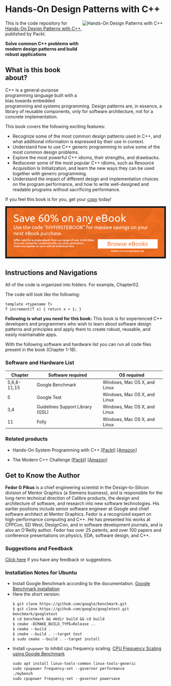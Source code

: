 # Hands-On Design Patterns with C++

<a href="https://www.packtpub.com/application-development/hands-design-patterns-c?utm_source=github&utm_medium=repository&utm_campaign=9781788832564 "><img src="https://d255esdrn735hr.cloudfront.net/sites/default/files/imagecache/ppv4_main_book_cover/B09734_NEW.png" alt="Hands-On Design Patterns with C++" height="256px" align="right"></a>

This is the code repository for [Hands-On Design Patterns with C++](https://www.packtpub.com/application-development/hands-design-patterns-c?utm_source=github&utm_medium=repository&utm_campaign=9781788832564 ), published by Packt.

**Solve common C++ problems with modern design patterns and build robust applications**

## What is this book about?
C++ is a general-purpose programming language built with a bias towards embedded programming and systems programming. Design patterns are, in essence, a library of reusable components, only for software architecture, not for a concrete implementation.

This book covers the following exciting features:
* Recognize some of the most common design patterns used in C++, and what additional information is expressed by their use in context. 
* Understand how to use C++ generic programming to solve some of the most common design problems. 
* Explore the most powerful C++ idioms, their strengths, and drawbacks. 
* Rediscover some of the most popular C++ idioms, such as Resource Acquisition Is Initialization, and learn the new ways they can be used together with generic programming. 
* Understand the impact of different design and implementation choices on the program performance, and how to write well-designed and readable programs without sacrificing performance. 

If you feel this book is for you, get your [copy](https://www.amazon.com/dp/1788832566) today!

<a href="https://www.packtpub.com/?utm_source=github&utm_medium=banner&utm_campaign=GitHubBanner"><img src="https://raw.githubusercontent.com/PacktPublishing/GitHub/master/GitHub.png" 
alt="https://www.packtpub.com/" border="5" /></a>

## Instructions and Navigations
All of the code is organized into folders. For example, Chapter02.

The code will look like the following:
```
template <typename T> 
T increment(T x) { return x + 1; }
```

**Following is what you need for this book:**
This book is for experienced C++ developers and programmers who wish to learn about software design patterns and principles and apply them to create robust, reusable, and easily maintainable apps.

With the following software and hardware list you can run all code files present in the book (Chapter 1-18).
### Software and Hardware List
| Chapter | Software required | OS required |
| -------- | ------------------------------------ | ----------------------------------- |
| 5,6,8-11,15 | Google Benchmark | Windows, Mac OS X, and Linux  |
| 5 | Google Test | Windows, Mac OS X, and Linux  |
| 3,4 | Guidelines Support Library (GSL) | Windows, Mac OS X, and Linux |
| 11 | Folly | Windows, Mac OS X, and Linux  |


### Related products
* Hands-On System Programming with C++ [[Packt]](https://www.packtpub.com/application-development/hands-system-programming-c?utm_source=github&utm_medium=repository&utm_campaign=9781789137880 ) [[Amazon]](https://www.amazon.com/dp/1789137888)

* The Modern C++ Challenge [[Packt]](https://www.packtpub.com/application-development/modern-c-challenge?utm_source=github&utm_medium=repository&utm_campaign=9781788993869 ) [[Amazon]](https://www.amazon.com/dp/1788993861)

  
## Get to Know the Author
**Fedor G Pikus**
is a chief engineering scientist in the Design-to-Silicon division of Mentor Graphics (a Siemens business), and is responsible for the long-term technical direction of Calibre products, the design and architecture of software, and research into new software technologies. His earlier positions include senior software engineer at Google and chief software architect at Mentor Graphics. Fedor is a recognized expert on high-performance computing and C++. He has presented his works at CPPCon, SD West, DesignCon, and in software development journals, and is also an O'Reilly author. Fedor has over 25 patents, and over 100 papers and conference presentations on physics, EDA, software design, and C++.


### Suggestions and Feedback
[Click here](https://docs.google.com/forms/d/e/1FAIpQLSdy7dATC6QmEL81FIUuymZ0Wy9vH1jHkvpY57OiMeKGqib_Ow/viewform) if you have any feedback or suggestions.

### Installation Notes for Ubuntu
- Install Google Benchmark according to the documentation. [Google Benchmark installation](https://github.com/google/benchmark#installation)
- Here the short version:
    ```shell
    $ git clone https://github.com/google/benchmark.git
    $ git clone https://github.com/google/googletest.git benchmark/googletest
    $ cd benchmark && mkdir build && cd build
    $ cmake -DCMAKE_BUILD_TYPE=Release ..
    $ cmake --build .
    $ cmake --build . --target test
    $ sudo cmake --build . --target install
    ```
- Install `cpupower` to inhibit cpu frequency scaling. [CPU Frequency Scaling using Google Benchmark](https://github.com/google/benchmark#disabling-cpu-frequency-scaling)
    ```shell
    sudo apt install linux-tools-common linux-tools-generic
    sudo cpupower frequency-set --governor performance
    ./mybench
    sudo cpupower frequency-set --governor powersave
    ```
